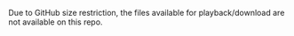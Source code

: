 Due to GitHub size restriction, the files available for playback/download are not available on this repo.